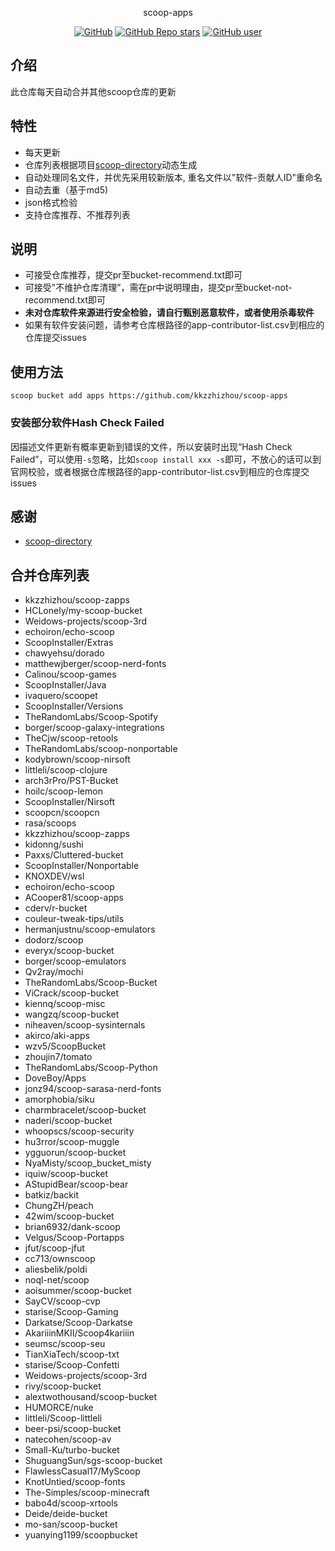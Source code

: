 <p align="center">
  scoop-apps
</p>
<p align="center">
  <a href="https://github.com/kkzzhizhou/scoop-apps"><img alt="GitHub" src="https://img.shields.io/badge/Readme--Style-standard--repository-brightgreen?style=flat-square&color=f83500"/></a>
  <a href="https://github.com/kkzzhizhou/scoop-apps"><img alt="GitHub Repo stars" src="https://img.shields.io/github/stars/kkzzhizhou/scoop-apps?style=flat-square"/></a>
  <a href="https://github.com/kkzzhizhou"><img alt="GitHub user" src="https://img.shields.io/badge/author-kkzzhizhou-brightgreen?style=flat-square"/></a>
</p>


## 介绍

此仓库每天自动合并其他scoop仓库的更新

## 特性

- 每天更新
- 仓库列表根据项目[scoop-directory](https://github.com/rasa/scoop-directory)动态生成
- 自动处理同名文件，并优先采用较新版本, 重名文件以"软件-贡献人ID"重命名
- 自动去重（基于md5)
- json格式检验
- 支持仓库推荐、不推荐列表

## 说明

- 可接受仓库推荐，提交pr至bucket-recommend.txt即可
- 可接受"不维护仓库清理”，需在pr中说明理由，提交pr至bucket-not-recommend.txt即可
- **未对仓库软件来源进行安全检验，请自行甄别恶意软件，或者使用杀毒软件**
- 如果有软件安装问题，请参考仓库根路径的app-contributor-list.csv到相应的仓库提交issues

## 使用方法

```
scoop bucket add apps https://github.com/kkzzhizhou/scoop-apps
```

### 安装部分软件Hash Check Failed



因描述文件更新有概率更新到错误的文件，所以安装时出现“Hash Check Failed”，可以使用`-s`忽略，比如`scoop install xxx -s`即可，不放心的话可以到官网校验，或者根据仓库根路径的app-contributor-list.csv到相应的仓库提交issues

## 感谢

- [scoop-directory](https://github.com/rasa/scoop-directory)

## 合并仓库列表

- kkzzhizhou/scoop-zapps
- HCLonely/my-scoop-bucket
- Weidows-projects/scoop-3rd
- echoiron/echo-scoop
- ScoopInstaller/Extras
- chawyehsu/dorado
- matthewjberger/scoop-nerd-fonts
- Calinou/scoop-games
- ScoopInstaller/Java
- ivaquero/scoopet
- ScoopInstaller/Versions
- TheRandomLabs/Scoop-Spotify
- borger/scoop-galaxy-integrations
- TheCjw/scoop-retools
- TheRandomLabs/scoop-nonportable
- kodybrown/scoop-nirsoft
- littleli/scoop-clojure
- arch3rPro/PST-Bucket
- hoilc/scoop-lemon
- ScoopInstaller/Nirsoft
- scoopcn/scoopcn
- rasa/scoops
- kkzzhizhou/scoop-zapps
- kidonng/sushi
- Paxxs/Cluttered-bucket
- ScoopInstaller/Nonportable
- KNOXDEV/wsl
- echoiron/echo-scoop
- ACooper81/scoop-apps
- cderv/r-bucket
- couleur-tweak-tips/utils
- hermanjustnu/scoop-emulators
- dodorz/scoop
- everyx/scoop-bucket
- borger/scoop-emulators
- Qv2ray/mochi
- TheRandomLabs/Scoop-Bucket
- ViCrack/scoop-bucket
- kiennq/scoop-misc
- wangzq/scoop-bucket
- niheaven/scoop-sysinternals
- akirco/aki-apps
- wzv5/ScoopBucket
- zhoujin7/tomato
- TheRandomLabs/Scoop-Python
- DoveBoy/Apps
- jonz94/scoop-sarasa-nerd-fonts
- amorphobia/siku
- charmbracelet/scoop-bucket
- naderi/scoop-bucket
- whoopscs/scoop-security
- hu3rror/scoop-muggle
- ygguorun/scoop-bucket
- NyaMisty/scoop_bucket_misty
- iquiw/scoop-bucket
- AStupidBear/scoop-bear
- batkiz/backit
- ChungZH/peach
- 42wim/scoop-bucket
- brian6932/dank-scoop
- Velgus/Scoop-Portapps
- jfut/scoop-jfut
- cc713/ownscoop
- aliesbelik/poldi
- noql-net/scoop
- aoisummer/scoop-bucket
- SayCV/scoop-cvp
- starise/Scoop-Gaming
- Darkatse/Scoop-Darkatse
- AkariiinMKII/Scoop4kariiin
- seumsc/scoop-seu
- TianXiaTech/scoop-txt
- starise/Scoop-Confetti
- Weidows-projects/scoop-3rd
- rivy/scoop-bucket
- alextwothousand/scoop-bucket
- HUMORCE/nuke
- littleli/Scoop-littleli
- beer-psi/scoop-bucket
- natecohen/scoop-av
- Small-Ku/turbo-bucket
- ShuguangSun/sgs-scoop-bucket
- FlawlessCasual17/MyScoop
- KnotUntied/scoop-fonts
- The-Simples/scoop-minecraft
- babo4d/scoop-xrtools
- Deide/deide-bucket
- mo-san/scoop-bucket
- yuanying1199/scoopbucket
